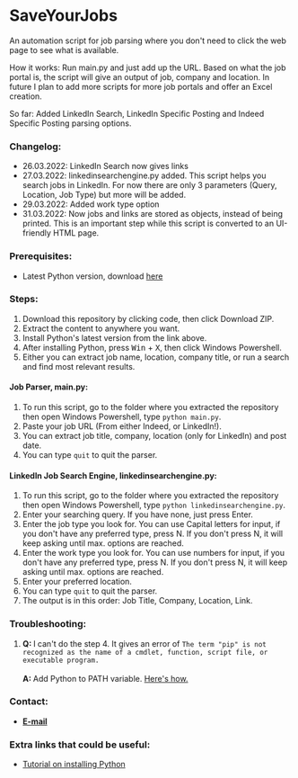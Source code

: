 # SaveYourJobs
An automation script for job parsing where you don't need to click the web page to see what is available.

How it works: Run main.py and just add up the URL. Based on what the job portal is, the script will give an output of job, company and location.
In future I plan to add more scripts for more job portals and offer an Excel creation.

So far: Added LinkedIn Search, LinkedIn Specific Posting and Indeed Specific Posting parsing options.

<h3>Changelog:</h3>
<ul>
  <li>26.03.2022: LinkedIn Search now gives links</li>

<li>27.03.2022: linkedinsearchengine.py added. This script helps you search jobs in LinkedIn. For now there are only 3 parameters (Query, Location, Job Type) but more will be added.</li>

<li>29.03.2022: Added work type option</li>

<li>31.03.2022: Now jobs and links are stored as objects, instead of being printed. This is an important step while this script is converted to an UI-friendly HTML page.</li>
</ul>

<h3>Prerequisites:</h3>

<ul>
  <li>Latest Python version, download <a href="https://www.python.org/downloads/">here</a></li>
</ul>

<h3>Steps:</h3>

<ol>
  <li>Download this repository by clicking code, then click Download ZIP.</li>
  <li>Extract the content to anywhere you want.</li>
  <li>Install Python's latest version from the link above.</li>
  <li>After installing Python, press <kbd>Win</kbd> + <kbd>X</kbd>, then click Windows Powershell.</li>
  <li>Either you can extract job name, location, company title, or run a search and find most relevant results.</li>
</ol>

<h4>Job Parser, main.py:</h4>
<ol>
  <li>To run this script, go to the folder where you extracted the repository then open Windows Powershell, type <code>python main.py</code>.</li>
  <li>Paste your job URL (From either Indeed, or LinkedIn!).</li>
  <li>You can extract job title, company, location (only for LinkedIn) and post date.</li>
  <li>You can type <code>quit</code> to quit the parser.</li>
</ol>

<h4>LinkedIn Job Search Engine, linkedinsearchengine.py:</h4>
<ol>
  <li>To run this script, go to the folder where you extracted the repository then open Windows Powershell, type <code>python linkedinsearchengine.py</code>.</li>
  <li>Enter your searching query. If you have none, just press Enter.</li>
  <li>Enter the job type you look for. You can use Capital letters for input, if you don't have any preferred type, press N. If you don't press N, it will keep asking until max. options are reached.</li>
  <li>Enter the work type you look for. You can use numbers for input, if you don't have any preferred type, press N. If you don't press N, it will keep asking until max. options are reached.</li>
  <li>Enter your preferred location.</li>
  <li>You can type <code>quit</code> to quit the parser.</li>
  <li>The output is in this order: Job Title, Company, Location, Link.</li>
</ol>

<h3>Troubleshooting:</h3>

<ol>
  <li><b>Q: </b>I can't do the step 4. It gives an error of <code>The term "pip" is not recognized as the name of a cmdlet, function, script file, or executable program.</code>
    <br></br>
    <b>A: </b>Add Python to PATH variable. <a href="https://www.educative.io/edpresso/how-to-add-python-to-path-variable-in-windows">Here's how.</a>
  </li>
    
</ol>

<h3>Contact:</h3>

<ul>
  <li><b><a href="mailto:muratcansarkalkan@gmail.com">E-mail</a></b>
</ul>
<h3>Extra links that could be useful:</h3>

<ul>
  <li><a href="https://www.youtube.com/watch?v=Kn1HF3oD19c">Tutorial on installing Python</a></li>
</ul>
